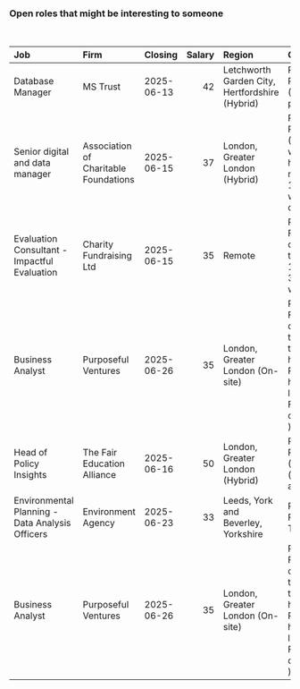 
<!-- README.md is generated from README.Rmd. Please edit that file -->

### Open roles that might be interesting to someone

<br/>

<table>
<thead>
<tr>
<th style="text-align:left;">
Job
</th>
<th style="text-align:left;">
Firm
</th>
<th style="text-align:left;">
Closing
</th>
<th style="text-align:right;">
Salary
</th>
<th style="text-align:left;">
Region
</th>
<th style="text-align:left;">
Contract
</th>
</tr>
</thead>
<tbody>
<tr>
<td style="text-align:left;">
Database Manager
</td>
<td style="text-align:left;">
MS Trust
</td>
<td style="text-align:left;">
2025-06-13
</td>
<td style="text-align:right;">
42
</td>
<td style="text-align:left;">
Letchworth Garden City, Hertfordshire (Hybrid)
</td>
<td style="text-align:left;">
Permanent, Part-time (21 hours per week)
</td>
</tr>
<tr>
<td style="text-align:left;">
Senior digital and data manager
</td>
<td style="text-align:left;">
Association of Charitable Foundations
</td>
<td style="text-align:left;">
2025-06-15
</td>
<td style="text-align:right;">
37
</td>
<td style="text-align:left;">
London, Greater London (Hybrid)
</td>
<td style="text-align:left;">
Permanent, Part-time (4 days per week (28 hours), minimum of 1 day per
week in our office)
</td>
</tr>
<tr>
<td style="text-align:left;">
Evaluation Consultant - Impactful Evaluation
</td>
<td style="text-align:left;">
Charity Fundraising Ltd
</td>
<td style="text-align:left;">
2025-06-15
</td>
<td style="text-align:right;">
35
</td>
<td style="text-align:left;">
Remote
</td>
<td style="text-align:left;">
Permanent, Full-time or part-time (0.8 - 1 FTE (28-35 Hrs per week))
</td>
</tr>
<tr>
<td style="text-align:left;">
Business Analyst
</td>
<td style="text-align:left;">
Purposeful Ventures
</td>
<td style="text-align:left;">
2025-06-26
</td>
<td style="text-align:right;">
35
</td>
<td style="text-align:left;">
London, Greater London (On-site)
</td>
<td style="text-align:left;">
Permanent, Full-time or part-time (Full-time (37.5 hours). Part-time
hours of at least 0.7 FTE will be considered. )
</td>
</tr>
<tr>
<td style="text-align:left;">
Head of Policy Insights
</td>
<td style="text-align:left;">
The Fair Education Alliance
</td>
<td style="text-align:left;">
2025-06-16
</td>
<td style="text-align:right;">
50
</td>
<td style="text-align:left;">
London, Greater London (Hybrid)
</td>
<td style="text-align:left;">
Permanent, Part-time (0.8 FTE (four days a week) )
</td>
</tr>
<tr>
<td style="text-align:left;">
Environmental Planning - Data Analysis Officers
</td>
<td style="text-align:left;">
Environment Agency
</td>
<td style="text-align:left;">
2025-06-23
</td>
<td style="text-align:right;">
33
</td>
<td style="text-align:left;">
Leeds, York and Beverley, Yorkshire
</td>
<td style="text-align:left;">
Permanent, Full or Part Time
</td>
</tr>
<tr>
<td style="text-align:left;">
Business Analyst
</td>
<td style="text-align:left;">
Purposeful Ventures
</td>
<td style="text-align:left;">
2025-06-26
</td>
<td style="text-align:right;">
35
</td>
<td style="text-align:left;">
London, Greater London (On-site)
</td>
<td style="text-align:left;">
Permanent, Full-time or part-time (Full-time (37.5 hours). Part-time
hours of at least 0.7 FTE will be considered. )
</td>
</tr>
</tbody>
</table>

